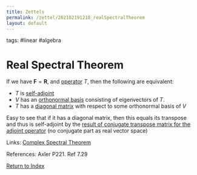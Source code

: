 ```yaml
---
title: Zettels
permalink: /zettel/202102191218_realSpectralTheorem
layout: default
---
```

tags: #linear #algebra

# Real Spectral Theorem

If we have $\mathbf{F} = \mathbf{R}$, and [operator](202102082104_operatorDefinition) $T$, then the following are
equivalent:
- $T$ is [self-adjoint](202102162040_selfAdjointOperator)
- $V$ has an [orthonormal basis](202102142105_orthonormalBasisDefinition) consisting of eigenvectors of $T$.
- $T$ has a [diagonal matrix](202102141025_diagonalMatrix) with respect to some orthonormal basis of $V$

Easy to see that if it has a diagonal matrix, then this equals its transpose and thus is self-adjoint
by the [result of conjugate transpose matrix for the adjoint operator](202102162035_conjugateTransposeDefinition) (no conjugate 
part as real vector space)


Links: [Complex Spectral Theorem](202102182045_complexSpectralTheorem) 

References: Axler P221. Ref 7.29

[Return to Index](index)